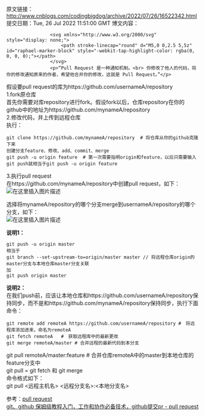 原文链接：http://www.cnblogs.com/codingbigdog/archive/2022/07/26/16522342.html
提交日期：Tue, 26 Jul 2022 11:51:00 GMT
博文内容：

                    <svg xmlns="http://www.w3.org/2000/svg" style="display: none;">
                        <path stroke-linecap="round" d="M5,0 0,2.5 5,5z" id="raphael-marker-block" style="-webkit-tap-highlight-color: rgba(0, 0, 0, 0);"></path>
                    </svg>
                    <p>“Pull Request 是一种通知机制。<br> 你修改了他人的代码，将你的修改通知原来的作者，希望他合并你的修改，这就是 Pull Request。”</p> 
<p>假设要pull request的库为https://github.com/usernameA/repository<br> 1.fork原仓库<br> 首先你需要对库repository进行fork。假设fork以后，仓库repository在你的github中的地址为https://github.com/mynameA/repository<br> 2.修改代码，并上传到远程仓库<br> 执行：</p> 
<pre><code class="prism language-bash"><span class="token function">git</span> clone https://github.com/mynameA/repository  <span class="token comment"># 将仓库从你的github克隆下来</span>
创建分支feature、修改、add、commit、merge
<span class="token function">git</span> push -u origin feature  <span class="token comment"># 第一次需要指明origin和feature，以后只需要输入git push就相当于git push -u origin feature </span>
</code></pre> 
<p>3.执行pull request<br> 在https://github.com/mynameA/repository中创建pull request，如下：<br> <img src="https://img-blog.csdnimg.cn/d22a6cb0a298455db26083e6bcb3ef58.png" alt="在这里插入图片描述"></p> 
<p>选择将mynameA/repository的哪个分支merge到usernameA/repository的哪个分支，如下：<br> <img src="https://img-blog.csdnimg.cn/f7abfcee833445e19f20e36426b8aea5.png" alt="在这里插入图片描述"></p> 
<p><strong>说明1：</strong></p> 
<pre><code class="prism language-bash"><span class="token function">git</span> push -u origin master  
相当于 
<span class="token function">git</span> branch --set-upstream-to<span class="token operator">=</span>origin/master master // 将远程仓库origin的master分支与本地仓库master分支关联 
加 
<span class="token function">git</span> push origin master
</code></pre> 
<p><strong>说明2：</strong><br> 在我们push前，应该让本地仓库和https://github.com/usernameA/repository保持同步，而不是和https://github.com/mynameA/repository保持同步，执行下面命令：</p> 
<pre><code class="prism language-bash"><span class="token function">git</span> remote <span class="token function">add</span> remoteA https://github.com/usernameA/repository <span class="token comment">#　将远程库添加进来，命名为remoteA</span>
<span class="token function">git</span> fetch remoteA   <span class="token comment">#　获取远程库中的最新更改</span>
<span class="token function">git</span> merge remoteA/master <span class="token comment"># 合并远程的最新代码到本分支</span>
</code></pre> 
<p>git pull remoteA/master:feature # 合并仓库remoteA中的master到本地仓库的feature分支中<br> git pull = git fetch 和 git merge<br> 命令格式如下：<br> git pull &lt;远程主机名&gt; &lt;远程分支名&gt;:&lt;本地分支名&gt;</p> 
<p>参考：<a href="https://blog.csdn.net/dwx_top/article/details/119574394">pull request</a><br> <a href="https://www.bilibili.com/video/BV1s3411g7PS">git、github 保姆级教程入门，工作和协作必备技术，github提交pr - pull request</a></p>
                